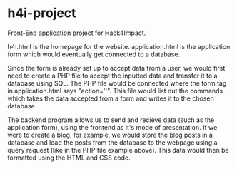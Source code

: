 # h4i-project
Front-End application project for Hack4Impact.

h4i.html is the homepage for the website.
application.html is the application form which would eventually get connected to a database.

Since the form is already set up to accept data from a user, we would first need to create a PHP
file to accept the inputted data and transfer it to a database using SQL. The PHP file would be
connected where the form tag in application.html says "action=''". This file would list out the
commands which takes the data accepted from a form and writes it to the chosen database.

The backend program allows us to send and recieve data (such as the application form), using 
the frontend as it's mode of presentation. If we were to create a blog, for example, we would
store the blog posts in a database and load the posts from the database to the webpage using
a query request (like in the PHP file example above). This data would then be formatted using
the HTML and CSS code.
